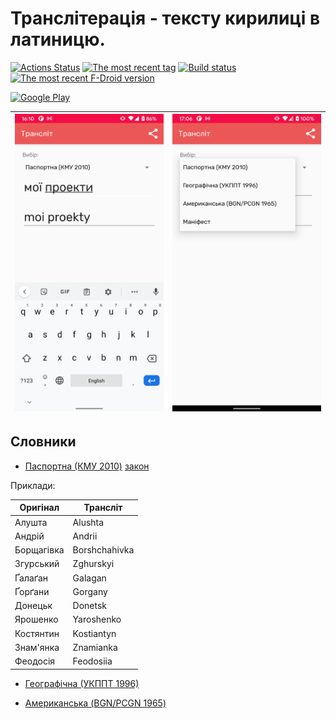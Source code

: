 # Транслітерація - тексту кирилиці в латиницю.

[![Actions Status](https://github.com/bossly/uaTranslit/workflows/Android%20CI/badge.svg)](https://github.com/bossly/uaTranslit/actions) [![The most recent tag](https://img.shields.io/github/v/release/bossly/uaTranslit.svg?logo=github)](https://github.com/bossly/uaTranslit/tags) 
[![Build status](https://build.appcenter.ms/v0.1/apps/22ace498-b39a-4284-ac20-1592995ff741/branches/master/badge)](https://play.google.com/store/apps/details?id=ua.bossly.tools.translit) [![The most recent F-Droid version](https://img.shields.io/f-droid/v/ua.bossly.tools.translit.svg)](https://f-droid.org/en/packages/ua.bossly.tools.translit/)

[![Google Play](https://lh3.googleusercontent.com/qF9r3ZjtgG-qyHdmjecArtKiulz1gmwL_xl9R3_fzk6igSeoN0wYbJSKEX5d_fxJRwYZJpHbqcLB3i9atl-9dOfUl9an7U43TfZ9PtQ=s0)](https://play.google.com/store/apps/details?id=ua.bossly.tools.translit)

| ![Primary screen](screens/screen1.png) | ![Secondary screen](screens/screen2.png) |
|-|-|

## Словники

- [Паспортна (КМУ 2010)](http://latynka.tak.today/works/pasportnyj/) [закон](https://zakon.rada.gov.ua/laws/show/55-2010-%D0%BF#Text)

Приклади:

| Оригінал   | Трансліт    |
| ---------- | ----------- |
|Алушта      |Alushta      |
|Андрій      |Andrii       |
|Борщагівка  |Borshchahivka|
|Згурський   |Zghurskyi    |
|Ґалаґан     |Galagan      |
|Ґорґани     |Gorgany      |
|Донецьк     |Donetsk      |
|Ярошенко    |Yaroshenko   |
|Костянтин   |Kostiantyn   |
|Знам'янка   |Znamianka    |
|Феодосія    |Feodosiia    |

- [Географічна (УКППТ 1996)](http://latynka.tak.today/works/ukppt-1996-spr/)

- [Американська (BGN/PCGN 1965)](http://latynka.tak.today/works/bgnpcgn-1965/)
